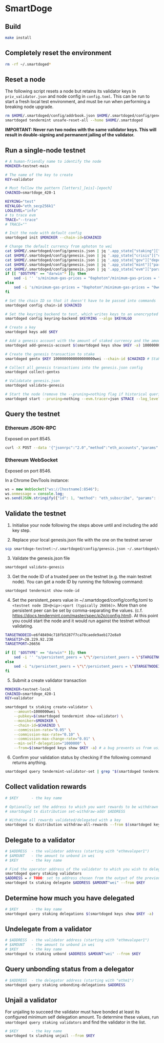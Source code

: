 # SmartDoge

## Build

```bash
make install
```

## Completely reset the environment

```bash
rm -rf ~/.smartdoged*
```

## Reset a node

The following script resets a node but retains its validator keys in `priv_validator.json` and node config in `config.toml`.
This can be run to start a fresh local test environment, and must be run when performing a breaking node upgrade.

```bash
rm $HOME/.smartdoged/config/addrbook.json $HOME/.smartdoged/config/genesis.json
smartdoged tendermint unsafe-reset-all --home $HOME/.smartdoged
```

**IMPORTANT: Never run two nodes with the same validator keys. This will result in double-signing and permanent jailing of
the validator.**

## Run a single-node testnet

```bash
# A human-friendly name to identify the node
MONIKER=testnet-main

# The name of the key to create
KEY=validator

# Must follow the pattern [letters]_[eis]-[epoch]
CHAINID=smartdoge_420-1

KEYRING="test"
KEYALGO="eth_secp256k1"
LOGLEVEL="info"
# to trace evm
TRACE="--trace"
# TRACE=""

# Init the node with default config
smartdoged init $MONIKER --chain-id=$CHAINID

# Change the default currency from aphoton to wei
cat $HOME/.smartdoged/config/genesis.json | jq '.app_state["staking"]["params"]["bond_denom"]="wei"' > $HOME/.smartdoged/config/tmp_genesis.json && mv $HOME/.smartdoged/config/tmp_genesis.json $HOME/.smartdoged/config/genesis.json
cat $HOME/.smartdoged/config/genesis.json | jq '.app_state["crisis"]["constant_fee"]["denom"]="wei"' > $HOME/.smartdoged/config/tmp_genesis.json && mv $HOME/.smartdoged/config/tmp_genesis.json $HOME/.smartdoged/config/genesis.json
cat $HOME/.smartdoged/config/genesis.json | jq '.app_state["gov"]["deposit_params"]["min_deposit"][0]["denom"]="wei"' > $HOME/.smartdoged/config/tmp_genesis.json && mv $HOME/.smartdoged/config/tmp_genesis.json $HOME/.smartdoged/config/genesis.json
cat $HOME/.smartdoged/config/genesis.json | jq '.app_state["mint"]["params"]["mint_denom"]="wei"' > $HOME/.smartdoged/config/tmp_genesis.json && mv $HOME/.smartdoged/config/tmp_genesis.json $HOME/.smartdoged/config/genesis.json
cat $HOME/.smartdoged/config/genesis.json | jq '.app_state["evm"]["params"]["evm_denom"]="wei"' > $HOME/.smartdoged/config/tmp_genesis.json && mv $HOME/.smartdoged/config/tmp_genesis.json $HOME/.smartdoged/config/genesis.json
if [[ "$OSTYPE" == "darwin"* ]]; then
    sed -i '' 's/minimum-gas-prices = "0aphoton"/minimum-gas-prices = "0wei"/g' $HOME/.smartdoged/config/app.toml
else
    sed -i 's/minimum-gas-prices = "0aphoton"/minimum-gas-prices = "0wei"/g' $HOME/.smartdoged/config/app.toml
fi

# Set the chain ID so that it doesn't have to be passed into commands
smartdoged config chain-id $CHAINID

# Set the keyring backend to test, which writes keys to an unencrypted file in ~
smartdoged config keyring-backend $KEYRING --algo $KEYALGO

# Create a key
smartdoged keys add $KEY

# Add a genesis account with the amount of staked currency and the amount of wallet currency
smartdoged add-genesis-account $(smartdoged keys show $KEY -a) 1000000000000000000000000wei # 1 billion SDOGE

# Create the genesis transaction to stake
smartdoged gentx $KEY 1000000000000000000wei --chain-id $CHAINID # Stake 1 SDOGE

# Collect all genesis transactions into the genesis.json config
smartdoged collect-gentxs

# Validatate genesis.json
smartdoged validate-genesis

# Start the node (remove the --pruning=nothing flag if historical queries are not needed)
smartdoged start --pruning=nothing --evm.tracer=json $TRACE --log_level $LOGLEVEL --minimum-gas-prices=0.0001wei --json-rpc.api eth,txpool,personal,net,debug,web3,miner --api.enable
```

## Query the testnet

### Ethereum JSON-RPC

Exposed on port 8545.

```bash
curl -X POST --data '{"jsonrpc":"2.0","method":"eth_accounts","params":[],"id":1}' -H "Content-Type: application/json" [hostname]:8545
```

### Ethereum WebSocket

Exposed on port 8546.

In a Chrome DevTools instance:

```js
ws = new WebSocket("ws://[hostname]:8546");
ws.onmessage = console.log;
ws.send(JSON.stringify({"id": 1, "method": "eth_subscribe", "params": ["newHeads", {}]}));
```

## Validate the testnet

1. Initialise your node following the steps above until and including the add key step.

2. Replace your local genesis.json file with the one on the testnet server

```bash
scp smartdoge-testnet:~/.smartdoged/config/genesis.json ~/.smartdoged/config/genesis.json
```

3. Validate the genesis.json file

```bash
smartdoged validate-genesis
```

3. Get the node ID of a trusted peer on the testnet (e.g. the main testnet node). You can get a node ID by running the following
command:

```bash
smartdoged tendermint show-node-id
```

4. Set the persistent_peers value in ~/.smartdoged/config/config.toml to `<testnet node ID>@<ip>:<port (typically 26656)>`.
More than one persistent peer can be set by comma-separating the values. (c.f. https://docs.tendermint.com/master/spec/p2p/config.html).
At this point you could start the node and it would run against the testnet without validating.

```bash
TARGETNODEID=e6f48494c718fb5287f7ca78caede9aeb172e8a9
TARGETIP=20.229.92.230
TARGETPORT=26656

if [[ "$OSTYPE" == "darwin"* ]]; then
    sed -i '' "s/persistent_peers = \"\"/persistent_peers = \"$TARGETNODEID@$TARGETIP:$TARGETPORT\"/g" $HOME/.smartdoged/config/config.toml
else
    sed -i "s/persistent_peers = \"\"/persistent_peers = \"$TARGETNODEID@$TARGETIP:$TARGETPORT\"/g" $HOME/.smartdoged/config/config.toml
fi
```

5. Submit a create validator transaction

```bash
MONIKER=testnet-local
CHAINID=smartdoge_420-1
KEY=validator

smartdoged tx staking create-validator \
    --amount=1000000wei \
    --pubkey=$(smartdoged tendermint show-validator) \
    --moniker=$MONIKER \
    --chain-id=$CHAINID \
    --commission-rate="0.05" \
    --commission-max-rate="0.10" \
    --commission-max-change-rate="0.01" \
    --min-self-delegation="1000000" \
    --from=$(smartdoged keys show $KEY -a) # a bug prevents us from using the key name
```

6. Confirm your validation status by checking if the following command returns anything.

```bash
smartdoged query tendermint-validator-set | grep "$(smartdoged tendermint show-address)"
```

## Collect validation rewards

```bash
# $KEY      - the key name

# Optionally set the address to which you want rewards to be withdrawn
# smartdoged tx distribution set-withdraw-addr $ADDRESS

# Withdraw all rewards validated/delegated with a key
smartdoged tx distribution withdraw-all-rewards --from $(smartdoged keys show $KEY -a)
```

## Delegate to a validator

```bash
# $ADDRESS  - the validator address (starting with "ethmvaloper1")
# $AMOUNT   - the amount to unbond in wei
# $KEY      - the key name

# Find the operator address of the validator to which you wish to delegate
smartdoged query staking validators
$ADDRESS = # TODO: set to address chosen from the output of the previous query
smartdoged tx staking delegate $ADDRESS $AMOUNT"wei" --from $KEY
```

## Determine how much you have delegated

```bash
# $KEY      - the key name
smartdoged query staking delegations $(smartdoged keys show $KEY -a)
```

## Undelegate from a validator

```bash
# $ADDRESS  - the validator address (starting with "ethmvaloper1")
# $AMOUNT   - the amount to unbond in wei
# $KEY      - the key name
smartdoged tx staking unbond $ADDRESS $AMOUNT"wei" --from $KEY
```

## Query unbonding status from a delegator

```bash
# $ADDRESS  - the delegator address (starting with "ethm1")
smartdoged query staking unbonding-delegations $ADDRESS
```

## Unjail a validator

For unjailing to succeed the validator must have bonded at least its configured minimum self delegation amount. To determine
these values, run `smartdoged query staking validators` and find the validator in the list.

```bash
# $KEY      - the key name
smartdoged tx slashing unjail --from $KEY
```